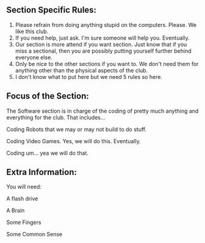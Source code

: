 ## Section Specific Rules:

1. Please refrain from doing anything stupid on the computers. Please. We like this club.
2. If you need help, just ask. I'm sure someone will help you. Eventually.
3. Our section is more attend if you want section. Just know that if you miss a sectional, then you are possibly putting yourself further behind everyone else.
4. Only be nice to the other sections if you want to. We don't need them for anything other than the physical aspects of the club.
5. I don't know what to put here but we need 5 rules so here.


## Focus of the Section:

The Software section is in charge of the coding of pretty much anything and everything for the club. That includes...

Coding Robots that we may or may not build to do stuff.

Coding Video Games. Yes, we will do this. Eventually.

Coding um... yea we will do that.

## Extra Information:

You will need:

A flash drive

A Brain

Some Fingers

Some Common Sense
